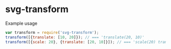 # svg-transform

Example usage

````js
var transform = require('svg-transform');
transform([{translate: [10, 20]}); // === 'translate(20, 10)'
transform([{scale: 20}, {translate: [20, 10]}]); // === 'scale(20) translate(20, 10)'
````
